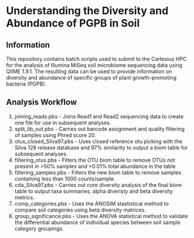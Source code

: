 # Understanding the Diversity and Abundance of PGPB in Soil

## Information

This repository contains batch scripts used to submit to the Cartesius HPC for the analysis of Illumina MiSeq soil microbiome sequencing data using QIIME 1.9.1. The resulting data can be used to provide information on diversity and abundance of specific groups of plant growth-promoting bacteria (PGPB).

## Analysis Workflow

1) joining_reads.pbs - Joins Read1 and Read2 sequencing data to create one file for use in subsequent analyses.
2) split_lib_out.pbs - Carries out barcode assignment and quality filtering of samples using Phred score 20.
3) otus_closed_Silva97.pbs - Uses closed reference otu picking with the Silva 128 release database and 97% similarity to output a biom table for subsequent analyses.
4) filtering_otus.pbs - Filters the OTU biom table to remove OTUs not present in >50% samples and <0.01% total abundance in the table 
5) filtering_samples.pbs - Filters the new biom table to remove samples containing less than 1000 counts/sample.
6) cda_Silva97.pbs - Carries out core diversity analysis of the final biom table to output taxa summaries, alpha diveristy and beta diversity metrics.
7) comp_categories.pbs - Uses the ANOSIM stastistical method to compare soil categories using beta diversity matrices.
8) group_significance.pbs - Uses the ANOVA statistical method to validate the differential abundance of individual species between soil sample category groupings.


